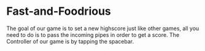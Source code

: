 # Fast-and-Foodrious
The goal of our game is to set a new highscore just like other games, all you need to do is to pass the incoming pipes in order to get a score. The Controller of our game is by tapping the spacebar.

